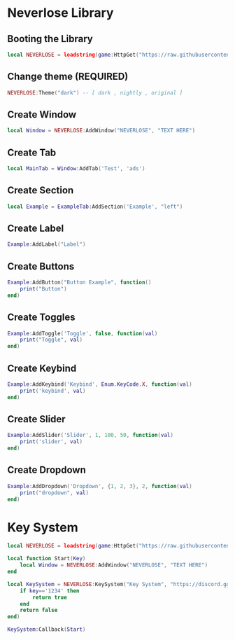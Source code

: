 # Neverlose Library

## Booting the Library
```lua
local NEVERLOSE = loadstring(game:HttpGet("https://raw.githubusercontent.com/3345-c-a-t-s-u-s/NEVERLOSE-UI-Nightly/main/source.lua"))()
```

## Change theme (**REQUIRED**)

```lua
NEVERLOSE:Theme("dark") -- [ dark , nightly , original ]
```

## Create Window

```lua
local Window = NEVERLOSE:AddWindow("NEVERLOSE", "TEXT HERE")
```

## Create Tab 

```lua
local MainTab = Window:AddTab('Test', 'ads')
```

## Create Section

```lua
local Example = ExampleTab:AddSection('Example', "left")
```

## Create Label 
```lua
Example:AddLabel("Label")
```

## Create Buttons

```lua
Example:AddButton("Button Example", function()
	print("Button")
end)
```

## Create Toggles

```lua
Example:AddToggle('Toggle', false, function(val)
	print("Toggle", val)
end)
```

## Create Keybind

```lua
Example:AddKeybind('Keybind', Enum.KeyCode.X, function(val)
	print('keybind', val)
end)
```

## Create Slider
```lua
Example:AddSlider('Slider', 1, 100, 50, function(val)
	print('slider', val)
end)
```

## Create Dropdown
```lua
Example:AddDropdown('Dropdown', {1, 2, 3}, 2, function(val)
	print("dropdown", val)
end)
```

# Key System

```lua
local NEVERLOSE = loadstring(game:HttpGet("https://raw.githubusercontent.com/3345-c-a-t-s-u-s/NEVERLOSE-UI-Nightly/main/source.lua"))()

local function Start(Key)
	local Window = NEVERLOSE:AddWindow("NEVERLOSE", "TEXT HERE")
end

local KeySystem = NEVERLOSE:KeySystem("Key System", "https://discord.gg/WHpy6C39X4", function(key)
	if key=='1234' then
		return true
	end
	return false
end)

KeySystem:Callback(Start)
```
